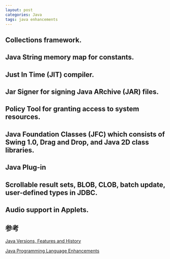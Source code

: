 ```yaml
---
layout: post
categories: Java
tags: java enhancements
---
```


## Collections framework.

## Java String memory map for constants.

## Just In Time (JIT) compiler.

## Jar Signer for signing Java ARchive (JAR) files.

## Policy Tool for granting access to system resources.

## Java Foundation Classes (JFC) which consists of Swing 1.0, Drag and Drop, and Java 2D class libraries.

## Java Plug-in

## Scrollable result sets, BLOB, CLOB, batch update, user-defined types in JDBC.

## Audio support in Applets.

## 参考

[Java Versions, Features and History](https://javapapers.com/core-java/java-features-and-history/)

[Java Programming Language Enhancements](https://docs.oracle.com/javase/8/docs/technotes/guides/language/enhancements.html)